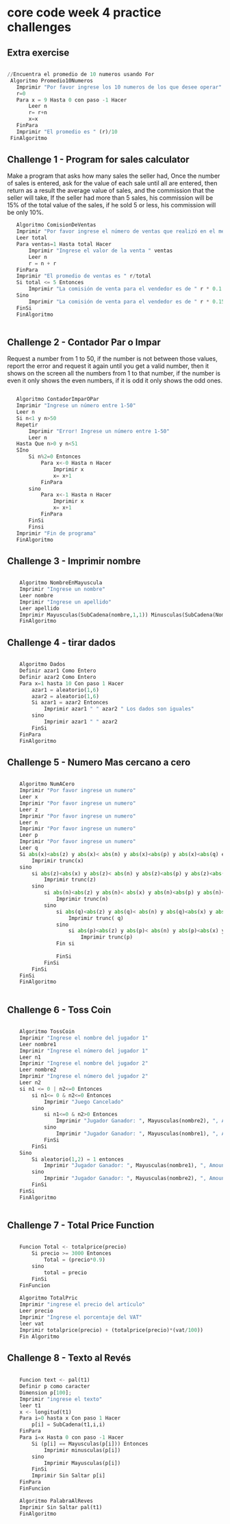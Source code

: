 # core code week 4 practice challenges

## Extra exercise
 
 ``` python
 
 //Encuentra el promedio de 10 numeros usando For
  Algoritmo Promedio10Numeros
	Imprimir "Por favor ingrese los 10 numeros de los que desee operar"
	r=0
	Para x = 9 Hasta 0 con paso -1 Hacer
		Leer n
		r= r+n
		x=x
	FinPara
	Imprimir "El promedio es " (r)/10
  FinAlgoritmo
``` 

## Challenge 1 - Program for sales calculator

Make a program that asks how many sales the seller had, Once the number of sales is entered, ask for the value of each sale until all are entered, then return as a result the average value of sales, and the commission that the seller will take, If the seller had more than 5 sales, his commission will be 15% of the total value of the sales, if he sold 5 or less, his commission will be only 10%.

 ``` python
	Algoritmo ComisionDeVentas
	Imprimir "Por favor ingrese el número de ventas que realizó en el mes"
	Leer total
	Para ventas=1 Hasta total Hacer
		Imprimir "Ingrese el valor de la venta " ventas
		Leer n
		r = n + r
	FinPara
	Imprimir "El promedio de ventas es " r/total
	Si total <= 5 Entonces
		Imprimir "La comisión de venta para el vendedor es de " r * 0.1
	Sino 
		Imprimir "La comisión de venta para el vendedor es de " r * 0.15
	FinSi
	FinAlgoritmo
	
 ``` 
 
 ## Challenge 2 - Contador Par o Impar
 
 Request a number from 1 to 50, if the number is not between those values, report the error and request it again until you get a valid number, then it shows on the screen all the numbers from 1 to that number, if the number is even it only shows the even numbers, if it is odd it only shows the odd ones.

 ``` python
 
 	Algoritmo ContadorImparOPar
	Imprimir "Ingrese un número entre 1-50"
	Leer n
	Si n<1 y n>50
	Repetir
		Imprimir "Error! Ingrese un número entre 1-50"
		Leer n
	Hasta Que n>0 y n<51 
	SIno 
		Si n%2=0 Entonces
			Para x<-0 Hasta n Hacer
				Imprimir x
				x= x+1
			FinPara
		sino 
			Para x<-1 Hasta n Hacer
				Imprimir x
				x= x+1
			FinPara
		FinSi
		Finsi
	Imprimir "Fin de programa"
	FinAlgoritmo

```

## Challenge 3 - Imprimir nombre

``` python

	Algoritmo NombreEnMayuscula
	Imprimir "Ingrese un nombre"
	Leer nombre
	Imprimir "Ingrese un apellido"
	Leer apellido
	Imprimir Mayusculas(SubCadena(nombre,1,1)) Minusculas(SubCadena(Nombre,2,longitud(nombre))) " " Mayusculas(SubCadena(apellido,1,1)) 				Minusculas(SubCadena(apellido,2,longitud(apellido)))
	FinAlgoritmo
``` 

## Challenge 4 - tirar dados

``` python

	Algoritmo Dados
	Definir azar1 Como Entero
	Definir azar2 Como Entero
	Para x=1 hasta 10 Con paso 1 Hacer
		azar1 = aleatorio(1,6)
		azar2 = aleatorio(1,6)
		Si azar1 = azar2 Entonces
			Imprimir azar1 " " azar2 " Los dados son iguales"
		sino 
			Imprimir azar1 " " azar2
		FinSi
	FinPara
	FinAlgoritmo
``` 

## Challenge 5 - Numero Mas cercano a cero

``` python

	Algoritmo NumACero
	Imprimir "Por favor ingrese un numero"
	Leer x
	Imprimir "Por favor ingrese un numero"
	Leer z
	Imprimir "Por favor ingrese un numero"
	Leer n
	Imprimir "Por favor ingrese un numero"
	Leer p
	Imprimir "Por favor ingrese un numero"
	Leer q
	Si abs(x)<abs(z) y abs(x)< abs(n) y abs(x)<abs(p) y abs(x)<abs(q) entonces 
		Imprimir trunc(x)
	sino 
		si abs(z)<abs(x) y abs(z)< abs(n) y abs(z)<abs(p) y abs(z)<abs(q) entonces 
			Imprimir trunc(z)
		sino 
			si abs(n)<abs(z) y abs(n)< abs(x) y abs(n)<abs(p) y abs(n)<abs(q) entonces 
				Imprimir trunc(n)
			sino 
				si abs(q)<abs(z) y abs(q)< abs(n) y abs(q)<abs(x) y abs(q)<abs(p) entonces 
					Imprimir trunc(	q)
				sino 
					si abs(p)<abs(z) y abs(p)< abs(n) y abs(p)<abs(x) y abs(p)<abs(q) entonces 
						Imprimir trunc(p)
				Fin si
				
				FinSi
			FinSi
		FinSi
	FinSi
	FinAlgoritmo
	
``` 

## Challenge 6 - Toss Coin

``` python

	Algoritmo TossCoin
	Imprimir "Ingrese el nombre del jugador 1"
	Leer nombre1
	Imprimir "Ingrese el número del jugador 1"
	Leer n1
	Imprimir "Ingrese el nombre del jugador 2"
	Leer nombre2
	Imprimir "Ingrese el número del jugador 2"
	Leer n2
	si n1 <= 0 | n2<=0 Entonces
		si n1<= 0 & n2<=0 Entonces
			Imprimir "Juego Cancelado"
		sino 
			si n1<=0 & n2>0 Entonces
				Imprimir "Jugador Ganador: ", Mayusculas(nombre2), ", Amount Won: 0"
			sino 
				Imprimir "Jugador Ganador: ", Mayusculas(nombre1), ", Amount Won: 0"
			FinSi
		FinSi
	Sino 
		Si aleatorio(1,2) = 1 entonces 
			Imprimir "Jugador Ganador: ", Mayusculas(nombre1), ", Amount Won:" n1 
		sino 
			Imprimir "Jugador Ganador: ", Mayusculas(nombre2), ", Amount Won:" n2
		FinSi
	FinSi
	FinAlgoritmo
	
```

## Challenge 7 - Total Price Function

``` python 

	Funcion Total <- totalprice(precio)
		Si precio >= 3000 Entonces
			Total = (precio*0.9)
		sino 
			total = precio 
		FinSi
	FinFuncion
	
	Algoritmo TotalPric
	Imprimir "ingrese el precio del artículo"
	Leer precio
	Imprimir "Ingrese el porcentaje del VAT"
	leer vat
	Imprimir totalprice(precio) + (totalprice(precio)*(vat/100))
	Fin Algoritmo 	
```

## Challenge 8 - Texto al Revés

``` python
	
	Funcion text <- pal(t1)
	Definir p como caracter
	Dimension p[100];
	Imprimir "ingrese el texto"
	leer t1
	x <- longitud(t1) 
	Para i=0 hasta x Con paso 1 Hacer 
		p[i] = SubCadena(t1,i,i)
	FinPara
	Para i=x Hasta 0 con paso -1 Hacer
		Si (p[i] == Mayusculas(p[i])) Entonces 
			Imprimir minusculas(p[i])
		sino 
			Imprimir Mayusculas(p[i])
		FinSi
		Imprimir Sin Saltar p[i]
	FinPara
	FinFuncion

	Algoritmo PalabraAlReves
	Imprimir Sin Saltar pal(t1)
	FinAlgoritmo
```
